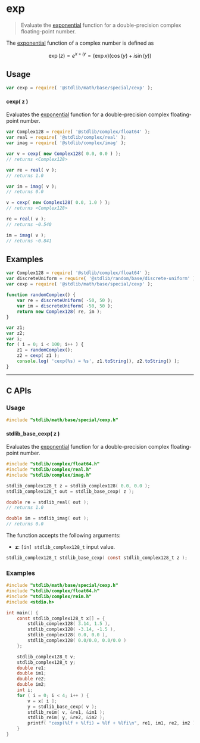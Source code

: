 <!--

@license Apache-2.0

Copyright (c) 2018 The Stdlib Authors.

Licensed under the Apache License, Version 2.0 (the "License");
you may not use this file except in compliance with the License.
You may obtain a copy of the License at

   http://www.apache.org/licenses/LICENSE-2.0

Unless required by applicable law or agreed to in writing, software
distributed under the License is distributed on an "AS IS" BASIS,
WITHOUT WARRANTIES OR CONDITIONS OF ANY KIND, either express or implied.
See the License for the specific language governing permissions and
limitations under the License.

-->

# exp

> Evaluate the [exponential][exponential-function] function for a double-precision complex floating-point number.

<section class="intro">

The [exponential][exponential-function] function of a complex number is defined as

<!-- <equation class="equation" label="eq:cexp_function" align="center" raw="\operatorname{exp}(z) = e^{x + i y} = (\exp{x}) (\cos(y) + i \sin(y))" alt="Complex exponential function"> -->

```math
\operatorname{exp}(z) = e^{x + i y} = (\exp{x}) (\cos(y) + i \sin(y))
```

<!-- <div class="equation" align="center" data-raw-text="\operatorname{exp}(z) = e^{x + i y} = (\exp{x}) (\cos(y) + i \sin(y))" data-equation="eq:cexp_function">
    <img src="https://cdn.jsdelivr.net/gh/stdlib-js/stdlib@d4edb68b52a6c646be5683023c5a24890300727f/lib/node_modules/@stdlib/math/base/special/cexp/docs/img/equation_cexp_function.svg" alt="Complex exponential function">
    <br>
</div> -->

<!-- </equation> -->

</section>

<!-- /.intro -->

<section class="usage">

## Usage

```javascript
var cexp = require( '@stdlib/math/base/special/cexp' );
```

#### cexp( z )

Evaluates the [exponential][exponential-function] function for a double-precision complex floating-point number.

```javascript
var Complex128 = require( '@stdlib/complex/float64' );
var real = require( '@stdlib/complex/real' );
var imag = require( '@stdlib/complex/imag' );

var v = cexp( new Complex128( 0.0, 0.0 ) );
// returns <Complex128>

var re = real( v );
// returns 1.0

var im = imag( v );
// returns 0.0

v = cexp( new Complex128( 0.0, 1.0 ) );
// returns <Complex128>

re = real( v );
// returns ~0.540

im = imag( v );
// returns ~0.841
```

</section>

<!-- /.usage -->

<section class="examples">

## Examples

<!-- eslint no-undef: "error" -->

```javascript
var Complex128 = require( '@stdlib/complex/float64' );
var discreteUniform = require( '@stdlib/random/base/discrete-uniform' );
var cexp = require( '@stdlib/math/base/special/cexp' );

function randomComplex() {
    var re = discreteUniform( -50, 50 );
    var im = discreteUniform( -50, 50 );
    return new Complex128( re, im );
}

var z1;
var z2;
var i;
for ( i = 0; i < 100; i++ ) {
    z1 = randomComplex();
    z2 = cexp( z1 );
    console.log( 'cexp(%s) = %s', z1.toString(), z2.toString() );
}
```

</section>

<!-- /.examples -->

<!-- C interface documentation. -->

* * *

<section class="c">

## C APIs

<!-- Section to include introductory text. Make sure to keep an empty line after the intro `section` element and another before the `/section` close. -->

<section class="intro">

</section>

<!-- /.intro -->

<!-- C usage documentation. -->

<section class="usage">

### Usage

```c
#include "stdlib/math/base/special/cexp.h"
```

#### stdlib_base_cexp( z )

Evaluates the [exponential][exponential-function] function for a double-precision complex floating-point number.

```c
#include "stdlib/complex/float64.h"
#include "stdlib/complex/real.h"
#include "stdlib/complex/imag.h"

stdlib_complex128_t z = stdlib_complex128( 0.0, 0.0 );
stdlib_complex128_t out = stdlib_base_cexp( z );

double re = stdlib_real( out );
// returns 1.0

double im = stdlib_imag( out );
// returns 0.0
```

The function accepts the following arguments:

-   **z**: `[in] stdlib_complex128_t` input value.

```c
stdlib_complex128_t stdlib_base_cexp( const stdlib_complex128_t z );
```

</section>

<!-- /.usage -->

<!-- C API usage notes. Make sure to keep an empty line after the `section` element and another before the `/section` close. -->

<section class="notes">

</section>

<!-- /.notes -->

<!-- C API usage examples. -->

<section class="examples">

### Examples

```c
#include "stdlib/math/base/special/cexp.h"
#include "stdlib/complex/float64.h"
#include "stdlib/complex/reim.h"
#include <stdio.h>

int main() {
    const stdlib_complex128_t x[] = {
        stdlib_complex128( 3.14, 1.5 ),
        stdlib_complex128( -3.14, -1.5 ),
        stdlib_complex128( 0.0, 0.0 ),
        stdlib_complex128( 0.0/0.0, 0.0/0.0 )
    };

    stdlib_complex128_t v;
    stdlib_complex128_t y;
    double re1;
    double im1;
    double re2;
    double im2;
    int i;
    for ( i = 0; i < 4; i++ ) {
        v = x[ i ];
        y = stdlib_base_cexp( v );
        stdlib_reim( v, &re1, &im1 );
        stdlib_reim( y, &re2, &im2 );
        printf( "cexp(%lf + %lfi) = %lf + %lfi\n", re1, im1, re2, im2 );
    }
}
```

</section>

<!-- /.examples -->

</section>

<!-- /.c -->

<!-- Section for related `stdlib` packages. Do not manually edit this section, as it is automatically populated. -->

<section class="related">

</section>

<!-- /.related -->

<!-- Section for all links. Make sure to keep an empty line after the `section` element and another before the `/section` close. -->

<section class="links">

[exponential-function]: https://en.wikipedia.org/wiki/Exponential_function

</section>

<!-- /.links -->
